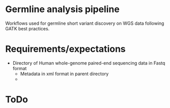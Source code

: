 # Germline analysis pipeline

Workflows used for germline short variant discovery on WGS data following GATK best practices.

# Requirements/expectations
- Directory of Human whole-genome paired-end sequencing data in Fastq format
  - Metadata in xml format in parent directory
  - 
# ToDo
